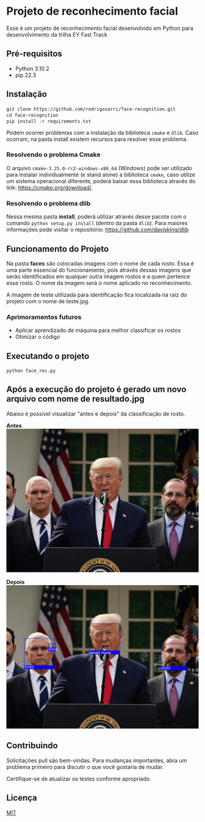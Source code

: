 # Projeto de reconhecimento facial

Esse é um projeto de reconhecimento facial desenvolvido em Python para desenvolvimento da trilha EY Fast Track

## Pré-requisitos

- Python 3.10.2
- pip 22.3

## Instalação

```console
git clone https://github.com/rodrigosarri/face-recognition.git
cd face-recognition
pip install -r requirements.txt
```

Podem ocorrer problemas com a instalação da biblioteca `cmake` e `dlib`. Caso ocorram, na pasta install existem recursos para resolver esse problema.

### Resolvendo o problema Cmake
O arquivo `cmake-3.25.0-rc2-windows-x86_64` (Windows) pode ser utilizado para instalar individualmente (e stand alone) a biblioteca `cmake`, caso utilize um sistema operacional diferente, poderá baixar essa biblioteca através do link: https://cmake.org/download/.

### Resolvendo o problema dlib
Nessa mesma pasta **install**, poderá utilizar através desse pacote com o comando `python setup.py install` (dentro da pasta `dlib`). Para maiores informações pode visitar o repositório: https://github.com/davisking/dlib


## Funcionamento do Projeto
Na pasta **faces** são colocadas imagens com o nome de cada rosto. Essa é uma parte essencial do funcionamento, pois através dessas imagens que serão identificados em qualquer outra imagem rostos e a quem pertence esse rosto. O nome da imagem será o nome aplicado no reconhecimento.

A imagem de teste utilizada para identificação fica localizada na raiz do projeto com o nome de teste.jpg.

### Aprimoramentos futuros
- Aplicar aprendizado de máquina para melhor classificar os rostos
- Otimizar o código

## Executando o projeto

```console
python face_rec.py
```

## Após a execução do projeto é gerado um novo arquivo com nome de resultado.jpg

Abaixo é possível visualizar "antes e depois" da classificação de rosto.

**Antes**
![alt text](https://github.com/rodrigosarri/face-recognition/blob/main/teste.jpg?raw=true)

**Depois**
![alt text](https://github.com/rodrigosarri/face-recognition/blob/main/resultado.jpg?raw=true)


## Contribuindo
Solicitações pull são bem-vindas. Para mudanças importantes, abra um problema primeiro para discutir o que você gostaria de mudar.

Certifique-se de atualizar os testes conforme apropriado.

## Licença
[MIT](https://choosealicense.com/licenses/mit/)